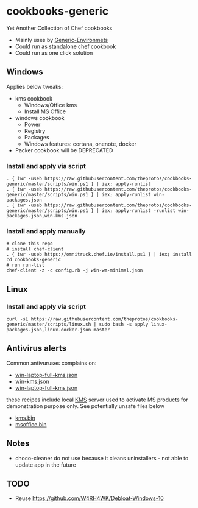 # cookbooks-generic
Yet Another Collection of Chef cookbooks

- Mainly uses by [Generic-Environmets](https://github.com/theprotos/env-generic.git)
- Could run as standalone chef cookbook
- Could run as one click solution

## Windows

Applies below tweaks:

- kms cookbook
    - Windows/Office kms
    - Install MS Office
- windows cookbook
   - Power
   - Registry
   - Packages
   - Windows features: cortana, onenote, docker 
- Packer cookbook will be DEPRECATED

### Install and apply via script

```
. { iwr -useb https://raw.githubusercontent.com/theprotos/cookbooks-generic/master/scripts/win.ps1 } | iex; apply-runlist
. { iwr -useb https://raw.githubusercontent.com/theprotos/cookbooks-generic/master/scripts/win.ps1 } | iex; apply-runlist win-packages.json
. { iwr -useb https://raw.githubusercontent.com/theprotos/cookbooks-generic/master/scripts/win.ps1 } | iex; apply-runlist -runlist win-packages.json,win-kms.json
```


### Install and apply manually

```
# clone this repo
# install chef-client
. { iwr -useb https://omnitruck.chef.io/install.ps1 } | iex; install
cd cookbooks-generic
# run run-list
chef-client -z -c config.rb -j win-wm-minimal.json
```

## Linux

### Install and apply via script

```
curl -sL https://raw.githubusercontent.com/theprotos/cookbooks-generic/master/scripts/linux.sh | sudo bash -s apply linux-packages.json,linux-docker.json master
```

## Antivirus alerts

Common antivuruses complains on:
- [win-laptop-full-kms.json](win-laptop-full-kms.json)
- [win-kms.json](win-kms.json)
- [win-laptop-full-kms.json](win-laptop-minimal-kms.json)

these recipes include local [KMS](https://en.wikipedia.org/wiki/Volume_licensing#KMS_server_and_client_emulators) server used to activate MS products for demonstration purpose only. 
See potentially unsafe files below
- [kms.bin](cookbooks/kms/files/kms.bin)
- [msoffice.bin](cookbooks/msoffice/files/msoffice.bin)



## Notes

- choco-cleaner
  do not use because it cleans uninstallers - not able to update app in the future



## TODO

- Reuse https://github.com/W4RH4WK/Debloat-Windows-10

